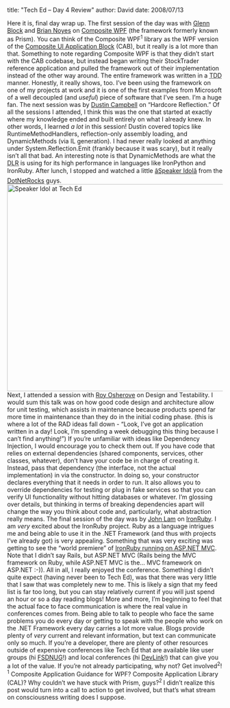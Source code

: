 
title: "Tech Ed &ndash; Day 4 Review"
author: David
date: 2008/07/13

Here it is, final day wrap up. 
The first session of the day was with [Glenn Block](http://blogs.msdn.com/gblock/) and [Brian Noyes](http://briannoyes.net/) on [Composite WPF](http://codeplex.com/CompositeWPF) (the framework formerly known as Prism). You can think of the Composite WPF<sup>1</sup> library as the WPF version of the [Composite UI Application Block](http://msdn.microsoft.com/en-us/library/aa480450.aspx) (CAB), but it really is a lot more than that. Something to note regarding Composite WPF is that they didn’t start with the CAB codebase, but instead began writing their StockTrader reference application and pulled the framework out of their implementation instead of the other way around. The entire framework was written in a <acronym title="Test Driven Development">TDD</acronym> manner. Honestly, it really shows, too. I’ve been using the framework on one of my projects at work and it is one of the first examples from Microsoft of a well decoupled (and <em>useful</em>) piece of software that I’ve seen. I’m a huge fan. 
The next session was by [Dustin Campbell](http://diditwith.net/) on “Hardcore Reflection.” Of all the sessions I attended, I think this was the one that started at exactly where my knowledge ended and built entirely on what I already knew. In other words, I learned <em>a lot</em> in this session! Dustin covered topics like RuntimeMethodHandlers, reflection-only assembly loading, and DynamicMethods (via IL generation). I had never really looked at anything under System.Reflection.Emit (frankly because it was scary), but it really isn’t all that bad. An interesting note is that DynamicMethods are what the <acronym title="Dynamic Language Runtime">DLR</acronym> is using for its high performance in languages like IronPython and IronRuby. 
After lunch, I stopped and watched a little [âSpeaker Idolâ](http://www.google.com/search?q=speaker%20idol) from the [DotNetRocks](http://www.dotnetrocks.com/) guys. 
 [<img title="Speaker Idol at Tech Ed" style="border-top-width: 0px; border-left-width: 0px; border-bottom-width: 0px; border-right-width: 0px" height="483" alt="Speaker Idol at Tech Ed" src="http://www.mohundro.com/blog/content/binary/WindowsLiveWriter/TechEdDay4Review_7565/Tech%20Ed%202008%202008-06-02%20006_thumb.jpg" width="644" border="0">](http://www.mohundro.com/blog/content/binary/WindowsLiveWriter/TechEdDay4Review_7565/Tech%20Ed%202008%202008-06-02%20006.jpg)  
Next, I attended a session with [Roy Osherove](http://weblogs.asp.net/rosherove/) on Design and Testability. I would sum this talk was on how good code design and architecture allow for unit testing, which assists in maintenance because products spend far more time in maintenance than they do in the initial coding phase. (this is where a lot of the RAD ideas fall down - “Look, I’ve got an application written in a day! Look, I’m spending a week debugging this thing because I can’t find anything!”) If you’re unfamiliar with ideas like Dependency Injection, I would encourage you to check them out. If you have code that relies on external dependencies (shared components, services, other classes, whatever), don’t have your code be in charge of creating it. Instead, pass that dependency (the interface, not the actual implementation) in via the constructor. In doing so, your constructor declares everything that it needs in order to run. It also allows you to override dependencies for testing or plug in fake services so that you can verify UI functionality without hitting databases or whatever. I’m glossing over details, but thinking in terms of breaking dependencies apart will change the way you think about code and, particularly, what abstraction really means. 
The final session of the day was by [John Lam](http://www.iunknown.com/) on [IronRuby](http://www.ironruby.com/). I am <em>very</em> excited about the IronRuby project. Ruby as a language intrigues me and being able to use it in the .NET Framework (and thus with projects I’ve already got) is very appealing. Something that was very exciting was getting to see the “world premiere” of [IronRuby running on ASP.NET MVC](http://www.iunknown.com/2008/06/ironruby-and-aspnet-mvc.html). Note that I didn’t say Rails, but ASP.NET MVC (Rails being the MVC framework on Ruby, while ASP.NET MVC is the… MVC framework on ASP.NET :-)). 
All in all, I really enjoyed the conference. Something I didn’t quite expect (having never been to Tech Ed), was that there was very little that I saw that was completely new to me. This is likely a sign that my feed list is far too long, but you can stay relatively current if you will just spend an hour or so a day reading blogs! More and more, I’m beginning to feel that the actual face to face communication is where the real value in conferences comes from. Being able to talk to people who face the same problems you do every day or getting to speak with the people who work on the .NET Framework every day carries a lot more value. Blogs provide plenty of <em>very</em> current and relevant information, but text can communicate only so much. If you’re a developer, there are plenty of other resources outside of expensive conferences like Tech Ed that are available like user groups (hi [FSDNUG](http://www.fsdnug.org/)!) and local conferences (hi [DevLink](http://devlink.net/)!) that can give you a lot of the value. If you’re not already participating, why not? Get involved<sup>2</sup>! 
<sup>1</sup> Composite Application Guidance for WPF? Composite Application Library (CAL)? Why couldn’t we have stuck with Prism, guys?<sup>2 </sup>I didn’t realize this post would turn into a call to action to get involved, but that’s what stream on consciousness writing does I suppose.
